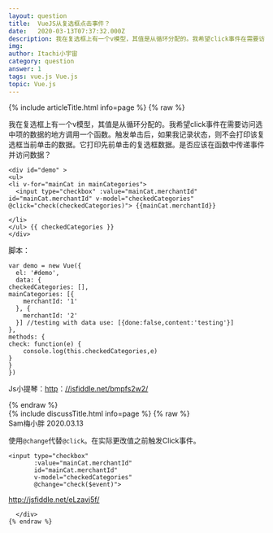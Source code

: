 ```yaml
---
layout: question
title:  VueJS从复选框点击事件？
date:   2020-03-13T07:37:32.000Z
description: 我在复选框上有一个v模型，其值是从循环分配的。我希望click事件在需要访问选中项的数据的地方调用一个函数。触发单击后，如果我记录状态，则不会打印该复选框...
img: 
author: Itachi小宇宙
category: question
answer: 1
tags: vue.js Vue.js
topic: Vue.js
---
```

<div class="article-root">
  <div class="article">
    {% include articleTitle.html info=page %}
    {% raw %}
    <div class="article-content"><p><font style="vertical-align: inherit;"><font style="vertical-align: inherit;">我在复选框上有一个v模型，其值是从循环分配的。</font><font style="vertical-align: inherit;">我希望click事件在需要访问选中项的数据的地方调用一个函数。</font><font style="vertical-align: inherit;">触发单击后，如果我记录状态，则不会打印该复选框当前单击的数据。</font><font style="vertical-align: inherit;">它打印先前单击的复选框数据。</font><font style="vertical-align: inherit;">是否应该在函数中传递事件并访问数据？</font></font></p>

<pre><code>&lt;div id="demo" &gt;<font></font>
&lt;ul&gt;<font></font>
&lt;li v-for="mainCat in mainCategories"&gt;<font></font>
  &lt;input type="checkbox" :value="mainCat.merchantId"     id="mainCat.merchantId" v-model="checkedCategories" @click="check(checkedCategories)"&gt; {{mainCat.merchantId}}<font></font>
<font></font>
&lt;/li&gt;<font></font>
&lt;/ul&gt; {{ checkedCategories }}<font></font>
&lt;/div&gt;<font></font>
</code></pre>

<p><font style="vertical-align: inherit;"><font style="vertical-align: inherit;">脚本：</font></font></p>

<pre><code>var demo = new Vue({<font></font>
  el: '#demo',<font></font>
  data: {<font></font>
checkedCategories: [],<font></font>
mainCategories: [{<font></font>
    merchantId: '1'<font></font>
  }, {<font></font>
    merchantId: '2'<font></font>
  }] //testing with data use: [{done:false,content:'testing'}]<font></font>
},<font></font>
methods: {<font></font>
check: function(e) {<font></font>
    console.log(this.checkedCategories,e)<font></font>
}<font></font>
}<font></font>
})<font></font>
</code></pre>

<p><font style="vertical-align: inherit;"><font style="vertical-align: inherit;">Js小提琴：</font><a href="http://jsfiddle.net/bmpfs2w2/" rel="noreferrer"><font style="vertical-align: inherit;">http</font></a><font style="vertical-align: inherit;">：</font></font><a href="http://jsfiddle.net/bmpfs2w2/" rel="noreferrer"><font style="vertical-align: inherit;"><font style="vertical-align: inherit;">//jsfiddle.net/bmpfs2w2/</font></font></a></p></div>
    {% endraw %}
  </div>

  <div class="discuss-wrapper">
    {% include discussTitle.html info=page %}
    {% raw %}
    <div class="discuss-item">
        <div class="discuss-parent">
          <div class="discuss-meta">
            <span class="discuss-user">Sam梅小胖</span>
            <span class="discuss-time">2020.03.13</span>
          </div>
          <div class="discuss-comment"><p><font style="vertical-align: inherit;"><font style="vertical-align: inherit;">使用</font></font><code>@change</code><font style="vertical-align: inherit;"><font style="vertical-align: inherit;">代替</font></font><code>@click</code><font style="vertical-align: inherit;"><font style="vertical-align: inherit;">。</font><font style="vertical-align: inherit;">在实际更改值之前触发Click事件。</font></font></p>

<pre><code>&lt;input type="checkbox" <font></font>
       :value="mainCat.merchantId" <font></font>
       id="mainCat.merchantId" <font></font>
       v-model="checkedCategories" <font></font>
       @change="check($event)"&gt;<font></font>
</code></pre>

<p><a href="http://jsfiddle.net/eLzavj5f/" rel="noreferrer"><font style="vertical-align: inherit;"><font style="vertical-align: inherit;">http://jsfiddle.net/eLzavj5f/</font></font></a></p></div>
        </div>
        
      </div>
    {% endraw %}
  </div>
<div>
